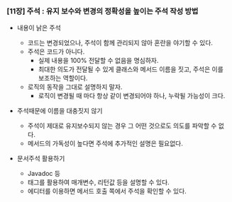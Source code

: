 ### [11장] 주석 : 유지 보수와 변경의 정확성을 높이는 주석 작성 방법

- 내용이 낡은 주석
    - 코드는 변경되었으나, 주석이 함께 관리되지 않아 혼란을 야기할 수 있다.
    - 주석은 코드가 아니다.
        - 실제 내용을 100% 전달할 수 없음을 명심하자.
        - 최대한 의도가 전달될 수 있게 클래스와 메서드 이름을 짓고, 주석은 이를 보조하는 역할이다.
    - 로직의 동작을 그대로 설명하지 말자.
        - 로직이 변경될 때 마다 항상 같이 변경되어야 하나, 누락될 가능성이 크다.


- 주석때문에 이름을 대충짓지 않기
    - 주석이 제대로 유지보수되지 않는 경우 그 어떤 것으로도 의도를 파악할 수 없다.
    - 메서드의 가독성이 높다면 주석에 추가적인 설명은 필요없다.


- 문서주석 활용하기
    - Javadoc 등
    - 태그를 활용하여 매개변수, 리턴값 등을 설명할 수 있다.
    - 에디터를 이용하면 메서드 호출 쪽에서 주석을 확인할 수 있다.
